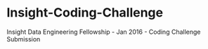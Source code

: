 # Insight-Coding-Challenge
Insight Data Engineering Fellowship - Jan 2016 - Coding Challenge Submission 
